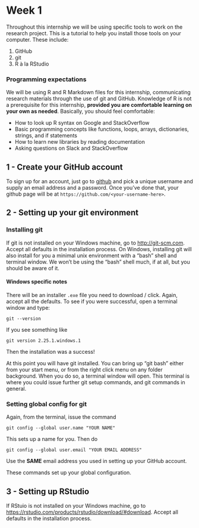 Week 1
======

Throughout this internship we will be using specific tools to work on
the research project. This is a tutorial to help you install those tools
on your computer. These include:

1.  GitHub
2.  git
3.  R à la RStudio

### Programming expectations

We will be using R and R Markdown files for this internship,
communicating research materials through the use of git and GitHub.
Knowledge of R is not a prerequisite for this internship, **provided you
are comfortable learning on your own as needed**. Basically, you should
feel comfortable:

-   How to look up R syntax on Google and StackOverflow
-   Basic programming concepts like functions, loops, arrays,
    dictionaries, strings, and if statements
-   How to learn new libraries by reading documentation
-   Asking questions on Slack and StackOverflow

1 - Create your GitHub account
------------------------------

To sign up for an account, just go to [github](https://github.com) and
pick a unique username and supply an email address and a password. Once
you’ve done that, your github page will be at
`https://github.com/<your-username-here>`.

2 - Setting up your git environment
-----------------------------------

### Installing git

If git is not installed on your Windows machine, go to
<a href="http://git-scm.com" class="uri">http://git-scm.com</a>. Accept
all defaults in the installation process. On Windows, installing git
will also install for you a minimal unix environment with a “bash” shell
and terminal window. We won’t be using the “bash” shell much, if at all,
but you should be aware of it.

#### Windows specific notes

There will be an installer `.exe` file you need to download / click.
Again, accept all the defaults. To see if you were successful, open a
terminal window and type:

`git --version`

If you see something like

`git version 2.25.1.windows.1`

Then the installation was a success!

At this point you will have git installed. You can bring up “git bash”
either from your start menu, or from the right click menu on any folder
background. When you do so, a terminal window will open. This terminal
is where you could issue further git setup commands, and git commands in
general.

### Setting global config for git

Again, from the terminal, issue the command

`git config --global user.name "YOUR NAME"`

This sets up a name for you. Then do

`git config --global user.email "YOUR EMAIL ADDRESS"`

Use the **SAME** email address you used in setting up your GitHub
account.

These commands set up your global configuration.

3 - Setting up RStudio
----------------------

If RStuio is not installed on your Windows machine, go to
<a href="https://rstudio.com/products/rstudio/download/#download" class="uri">https://rstudio.com/products/rstudio/download/#download</a>.
Accept all defaults in the installation process.
